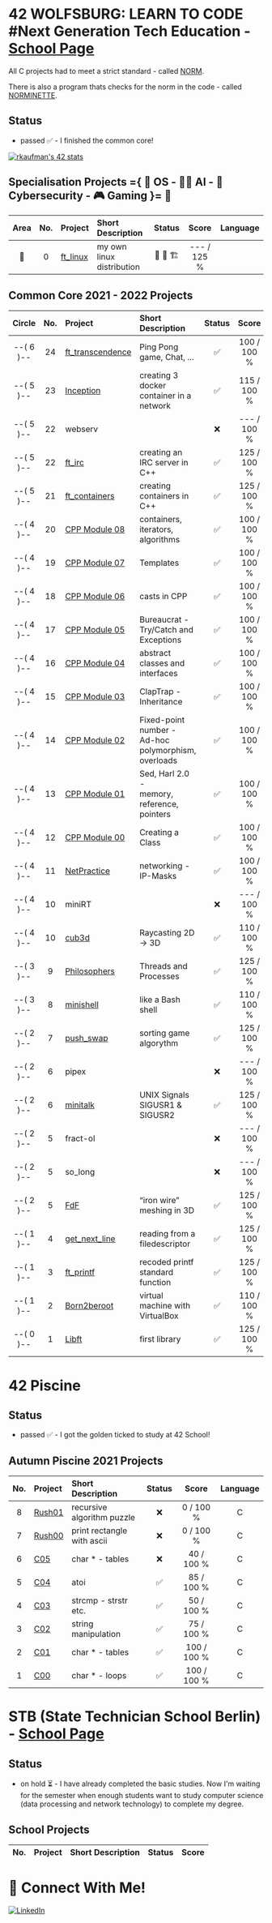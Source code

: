 
# 42 WOLFSBURG: LEARN TO CODE #Next Generation Tech Education - [School Page](https://42wolfsburg.de/)

All C projects had to meet a strict standard - called [NORM](../../../42_norm).

There is also a program thats checks for the norm in the code - called [NORMINETTE](https://github.com/42School/norminette).

## Status
* passed ✅ - I finished the common core!

[![rkaufman's 42 stats](https://badge42.vercel.app/api/v2/cl2r6b3yn005909mln989e21s/stats?cursusId=21&coalitionId=undefined)](https://github.com/JaeSeoKim/badge42)

## Specialisation Projects ={ 🐧 OS - 🧠🤖 AI - 🔐 Cybersecurity - 🎮 Gaming }= 📝

|  Area   | No. | Project                                     | Short Description  | Status |     Score    | Language |
| :-----: | :-: | :------------------------------------------ | :----------------- | :----: | :----------: | :------: |
| 🐧  |  0  | [ft_linux](../../../42_ft_linux)            | my own linux distribution | 🚧 📝 🏗️ | --- / 125 % |   |


## Common Core 2021 - 2022 Projects

|  Circle | No. | Project                                     | Short Description  | Status |     Score    | Language |
| :-----: | :-: | :------------------------------------------ | :----------------- | :----: | :----------: | :------: |
|--( 6 )--| 24  | [ft_transcendence](https://github.com/GQDeltex/ft_transcendence)| Ping Pong game, Chat, ...          | ✅      | 100 / 100 % | Typescript |
|--( 5 )--| 23  | [Inception](../../../42_Inception)          | creating 3 docker container in a network    | ✅     | 115 / 100 % |  |
|--( 5 )--| 22  | webserv                                     |                                  | ❌     | --- / 100 % |  |
|--( 5 )--| 22  | [ft_irc](../../../42_ft_irc)                | creating an IRC server in C++    | ✅     | 125 / 100 % | C++ 98 |
|--( 5 )--| 21  | [ft_containers](../../../42_ft_containers)  | creating containers in C++       | ✅     | 125 / 100 % | C++ 98 |
|--( 4 )--| 20  | [CPP Module 08](../../../42_cpp_08)         | containers, iterators, algorithms| ✅     | 100 / 100 % | C++ 98 |
|--( 4 )--| 19  | [CPP Module 07](../../../42_cpp_07)         | Templates                        | ✅     | 100 / 100 % | C++ 98 |
|--( 4 )--| 18  | [CPP Module 06](../../../42_cpp_06)         | casts in CPP                     | ✅     | 100 / 100 % | C++ 98 |
|--( 4 )--| 17  | [CPP Module 05](../../../42_cpp_05)         | Bureaucrat -<br>Try/Catch and Exceptions         | ✅     | 100 / 100 % | C++ 98 |
|--( 4 )--| 16  | [CPP Module 04](../../../42_cpp_04)         | abstract classes and interfaces  | ✅     | 100 / 100 % | C++ 98 |
|--( 4 )--| 15  | [CPP Module 03](../../../42_cpp_03)         | ClapTrap - Inheritance                      | ✅     | 100 / 100 % | C++ 98 |
|--( 4 )--| 14  | [CPP Module 02](../../../42_cpp_02)         | Fixed-point number -<br>Ad-hoc polymorphism, overloads   | ✅     | 100 / 100 % | C++ 98 |
|--( 4 )--| 13  | [CPP Module 01](../../../42_cpp_01)         | Sed, Harl 2.0 -<br>memory, reference, pointers      | ✅     | 100 / 100 % | C++ 98 |
|--( 4 )--| 12  | [CPP Module 00](../../../42_cpp_00)         | Creating a Class                 | ✅     | 100 / 100 % | C++ 98 |
|--( 4 )--| 11  | [NetPractice](../../../42_NetPractice)      | networking - IP-Masks            | ✅     | 100 / 100 % | |
|--( 4 )--| 10  | miniRT                                      |                                  | ❌     | --- / 100 % | |
|--( 4 )--| 10  | [cub3d](../../../42_cub3D)                  | Raycasting 2D -> 3D              | ✅     | 110 / 100 % | C |
|--( 3 )--|  9  | [Philosophers](../../../42_philosophers)    | Threads and Processes            | ✅     | 125 / 100 % | C |
|--( 3 )--|  8  | [minishell](../../../42_minishell)          | like a Bash shell                | ✅     | 110 / 100 % | C |
|--( 2 )--|  7  | [push_swap](../../../42_push_swap)          | sorting game algorythm           | ✅     | 125 / 100 % | C |
|--( 2 )--|  6  | pipex                                       |                                  | ❌     | --- / 100 % | |  
|--( 2 )--|  6  | [minitalk](../../../42_minitalk)            | UNIX Signals SIGUSR1 & SIGUSR2   | ✅     | 125 / 100 % | C |   
|--( 2 )--|  5  | fract-ol                                    |                                  | ❌     | --- / 100 % | |
|--( 2 )--|  5  | so_long                                     |                                  | ❌     | --- / 100 % | |
|--( 2 )--|  5  | [FdF](../../../42_fdf)                      | “iron wire” meshing in 3D        | ✅     | 125 / 100 % | C |
|--( 1 )--|  4  | [get_next_line](../../../42_get_next_line)  | reading from a filedescriptor    | ✅     | 125 / 100 % | C |
|--( 1 )--|  3  | [ft_printf](../../../42_ft_printf)          | recoded printf standard function | ✅     | 125 / 100 % | C |
|--( 1 )--|  2  | [Born2beroot](../../../42_Born2beroot)      | virtual machine with VirtualBox  | ✅     | 110 / 100 % | |
|--( 0 )--|  1  | [Libft](../../../42_Libft)                  | first library                    | ✅     | 125 / 100 % | C | 


# 42 Piscine

## Status
* passed ✅ - I got the golden ticked to study at 42 School!

## Autumn Piscine 2021 Projects

| No. | Project                                     |      Short Description    | Status |     Score    | Language |
| :-: | :------------------------------------------ | :------------------------ | :----: | :----------: | :------: |
|  8  | [Rush01](../../../42_Piscine_Rush01)        | recursive algorithm puzzle| ❌      |   0 / 100 % | C        |
|  7  | [Rush00](../../../42_Piscine_Rush00)        | print rectangle with ascii| ❌      |   0 / 100 % | C        |
|  6  | [C05](../../../42_Piscine_C05)              | char * - tables           | ❌      |  40 / 100 % | C        |
|  5  | [C04](../../../42_Piscine_C04)              | atoi                      | ✅      |  85 / 100 % | C        |
|  4  | [C03](../../../42_Piscine_C03)              | strcmp - strstr etc.      | ✅      |  50 / 100 % | C        |
|  3  | [C02](../../../42_Piscine_C02)              | string manipulation       | ✅      |  75 / 100 % | C        |
|  2  | [C01](../../../42_Piscine_C01)              | char * - tables           | ✅      | 100 / 100 % | C        |
|  1  | [C00](../../../42_Piscine_C00)              | char * - loops            | ✅      | 100 / 100 % | C        |

# STB (State Technician School Berlin) - [School Page](https://www.technikerschule-berlin.de/fachrichtungen/informatik-datentechnik/fachrichtung)

## Status
* on hold ⏳ - I have already completed the basic studies. Now I'm waiting for the semester when enough students want to study computer science
(data processing and network technology) to complete my degree.

## School Projects

| No. | Project                                     |    Short Description   | Status |     Score    |
| :-: | :------------------------------------------ | :--------------------- | :----: | :----------: |

# 📱 Connect With Me!
[![LinkedIn](https://img.shields.io/badge/-LinkedIn-0e76a8?style=flat-square&logo=linkedin&logoColor=white)](https://www.linkedin.com/in/ren%C3%A9-kaufmann-14072a239/)

